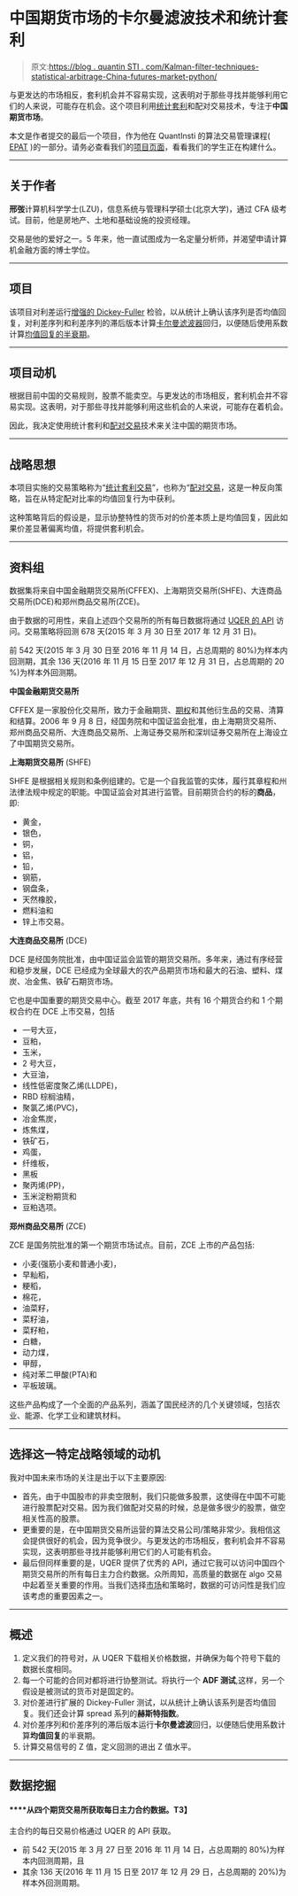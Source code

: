 # 中国期货市场的卡尔曼滤波技术和统计套利

> 原文:[https://blog . quantin STI . com/Kalman-filter-techniques-statistical-arbitrage-China-futures-market-python/](https://blog.quantinsti.com/kalman-filter-techniques-statistical-arbitrage-china-futures-market-python/)

与更发达的市场相反，套利机会并不容易实现，这表明对于那些寻找并能够利用它们的人来说，可能存在机会。这个项目利用[统计套利](/statistical-arbitrage/)和配对交易技术，专注于**中国期货市场**。

本文是作者提交的最后一个项目，作为他在 QuantInsti 的算法交易管理课程( [EPAT](https://www.quantinsti.com/epat) )的一部分。请务必查看我们的[项目页面](https://www.quantinsti.com/category/project-work-epat/)，看看我们的学生正在构建什么。

* * *

## 关于作者

**邢弢**计算机科学学士(LZU)，信息系统与管理科学硕士(北京大学)，通过 CFA 级考试。目前，他是房地产、土地和基础设施的投资经理。

交易是他的爱好之一。5 年来，他一直试图成为一名定量分析师，并渴望申请计算机金融方面的博士学位。

* * *

## 项目

该项目对利差运行[增强的 Dickey-Fuller](/augmented-dickey-fuller-adf-test-for-a-pairs-trading-strategy/) 检验，以从统计上确认该序列是否均值回复，对利差序列和利差序列的滞后版本计算[卡尔曼滤波器](/implementing-pairs-trading-using-kalman-filter/)回归，以便随后使用系数计算[均值回复的半衰期](https://quantra.quantinsti.com/course/python-mean-reversion-strategies-ernest-chan)。

* * *

## 项目动机

根据目前中国的交易规则，股票不能卖空。与更发达的市场相反，套利机会并不容易实现。这表明，对于那些寻找并能够利用这些机会的人来说，可能存在着机会。

因此，我决定使用统计套利和[配对交易](/pair-trading-strategy-excel-model/)技术来关注中国的期货市场。

* * *

## 战略思想

本项目实施的交易策略称为“[统计套利交易](https://quantra.quantinsti.com/course/statistical-arbitrage-trading)”，也称为“[配对交易](/pairs-trading-basics/)，这是一种反向策略，旨在从特定配对比率的均值回复行为中获利。

这种策略背后的假设是，显示协整特性的货币对的价差本质上是均值回复，因此如果价差显著偏离均值，将提供套利机会。

* * *

## 资料组

数据集将来自中国金融期货交易所(CFFEX)、上海期货交易所(SHFE)、大连商品交易所(DCE)和郑州商品交易所(ZCE)。

由于数据的可用性，来自上述四个交易所的所有每日数据将通过 [UQER 的 API](https://uqer.io/) 访问。交易策略将回测 678 天(2015 年 3 月 30 日至 2017 年 12 月 31 日)。

前 542 天(2015 年 3 月 30 日至 2016 年 11 月 14 日，占总周期的 80%)为样本内回测期，其余 136 天(2016 年 11 月 15 日至 2017 年 12 月 31 日，占总周期的 20 %)为样本外回测期。

**中国金融期货交易所**

CFFEX 是一家股份化交易所，致力于金融期货、[期权](/basics-options-trading/)和其他衍生品的交易、清算和结算。2006 年 9 月 8 日，经国务院和中国证监会批准，由上海期货交易所、郑州商品交易所、大连商品交易所、上海证券交易所和深圳证券交易所在上海设立了中国期货交易所。

**上海期货交易所** (SHFE)

SHFE 是根据相关规则和条例组建的。它是一个自我监管的实体，履行其章程和州法律法规中规定的职能。中国证监会对其进行监管。目前期货合约的标的**商品**，即:

*   黄金，
*   银色，
*   铜，
*   铝，
*   铅，
*   钢筋，
*   钢盘条，
*   天然橡胶，
*   燃料油和
*   锌上市交易。

**大连商品交易所** (DCE)

DCE 是经国务院批准，由中国证监会监管的期货交易所。多年来，通过有序经营和稳步发展，DCE 已经成为全球最大的农产品期货市场和最大的石油、塑料、煤炭、冶金焦、铁矿石期货市场。

它也是中国重要的期货交易中心。截至 2017 年底，共有 16 个期货合约和 1 个期权合约在 DCE 上市交易，包括

*   一号大豆，
*   豆粕，
*   玉米，
*   2 号大豆，
*   大豆油，
*   线性低密度聚乙烯(LLDPE)，
*   RBD 棕榈油精，
*   聚氯乙烯(PVC)，
*   冶金焦炭，
*   炼焦煤，
*   铁矿石，
*   鸡蛋，
*   纤维板，
*   黑板
*   聚丙烯(PP)，
*   玉米淀粉期货和
*   豆粕选项。

**郑州商品交易所** (ZCE)

ZCE 是国务院批准的第一个期货市场试点。目前，ZCE 上市的产品包括:

*   小麦(强筋小麦和普通小麦)，
*   早籼稻，
*   粳稻，
*   棉花，
*   油菜籽，
*   菜籽油，
*   菜籽粕，
*   白糖，
*   动力煤，
*   甲醇，
*   纯对苯二甲酸(PTA)和
*   平板玻璃。

这些产品构成了一个全面的产品系列，涵盖了国民经济的几个关键领域，包括农业、能源、化学工业和建筑材料。

* * *

## 选择这一特定战略领域的动机

我对中国未来市场的关注是出于以下主要原因:

*   首先，由于中国股市的非卖空限制，我们只能做多股票，这使得在中国不可能进行股票配对交易。因为我们做配对交易的时候，总是做多很少的股票，做空相关性高的股票。
*   更重要的是，在中国期货交易所运营的算法交易公司/策略非常少。我相信这会提供很好的机会，因为竞争很少。与更发达的市场相反，套利机会并不容易实现，这表明那些寻找并能够利用它们的人可能有机会。
*   最后但同样重要的是，UQER 提供了优秀的 API，通过它我可以访问中国四个期货交易所的所有每日主力合约数据。众所周知，高质量的数据在 algo 交易中起着至关重要的作用。当我们选择[市场](https://quantra.quantinsti.com/course/getting-market-data)和策略时，数据的可访问性是我们应该考虑的重要因素之一。

* * *

## 概述

1.  定义我们的符号对，从 UQER 下载相关价格数据，并确保为每个符号下载的数据长度相同。
2.  每一个可能的合同对都将进行协整测试。将执行一个 **ADF 测试**,这样，另一个假设是被测试的货币对是固定的。
3.  对价差进行扩展的 Dickey-Fuller 测试，以从统计上确认该系列是否均值回复。我们还会计算 spread 系列的**赫斯特指数**。
4.  对价差序列和价差序列的滞后版本运行**卡尔曼滤波**回归，以便随后使用系数计算**均值回复**的半衰期。
5.  计算交易信号的 Z 值，定义回测的进出 Z 值水平。

* * *

## 数据挖掘

#### ****从四个期货交易所获取每日主力合约数据。**T3】**

主合约的每日交易价格通过 UQER 的 API 获取。

*   前 542 天(2015 年 3 月 27 日至 2016 年 11 月 14 日，占总周期的 80%)为样本内回测周期，且
*   其余 136 天(2016 年 11 月 15 日至 2017 年 12 月 29 日，占总周期的 20%)为样本外回测周期。